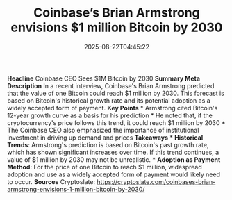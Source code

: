 ﻿---
title: "Coinbase’s Brian Armstrong envisions $1 million Bitcoin by 2030"
date: "2025-08-22T04:45:22"
category: "Markets"
summary: ""
slug: "coinbases brian armstrong envisions 1 million bitcoin by 203"
source_urls:
  - "https://cryptoslate.com/coinbases-brian-armstrong-envisions-1-million-bitcoin-by-2030/"
seo:
  title: "Coinbase’s Brian Armstrong envisions $1 million Bitcoin by 2030 | Hash n Hedge"
  description: ""
  keywords: ["news", "markets", "brief"]
---
**Headline** Coinbase CEO Sees $1M Bitcoin by 2030  **Summary Meta Description** In a recent interview, Coinbase's Brian Armstrong predicted that the value of one Bitcoin could reach $1 million by 2030. This forecast is based on Bitcoin's historical growth rate and its potential adoption as a widely accepted form of payment.  **Key Points**  * Armstrong cited Bitcoin's 12-year growth curve as a basis for his prediction * He noted that, if the cryptocurrency's price follows this trend, it could reach $1 million by 2030 * The Coinbase CEO also emphasized the importance of institutional investment in driving up demand and prices  **Takeaways**  * **Historical Trends**: Armstrong's prediction is based on Bitcoin's past growth rate, which has shown significant increases over time. If this trend continues, a value of $1 million by 2030 may not be unrealistic. * **Adoption as Payment Method**: For the price of one Bitcoin to reach $1 million, widespread adoption and use as a widely accepted form of payment would likely need to occur.  **Sources** Cryptoslate: https://cryptoslate.com/coinbases-brian-armstrong-envisions-1-million-bitcoin-by-2030/ 
